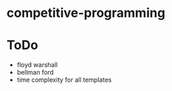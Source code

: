 # competitive-programming

# ToDo
- floyd warshall
- bellman ford
- time complexity for all templates